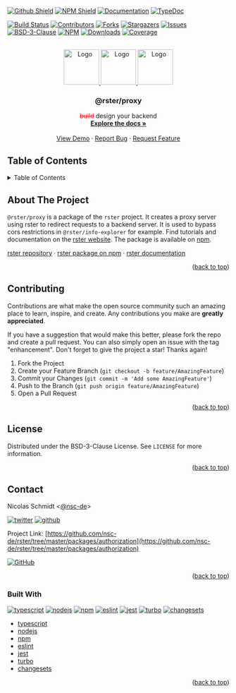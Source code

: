 <a name="readme-top"></a>

[![Github Shield][github-shield]][github-url]
[![NPM Shield][npm-shield]][npm-url]
[![Documentation][documentation-shield]][documentation-url]
[![TypeDoc][typedoc-shield]][typedoc-url]

[![Build Status][build-shield]][build-url]
[![Contributors][contributors-shield]][contributors-url]
[![Forks][forks-shield]][forks-url]
[![Stargazers][stars-shield]][stars-url]
[![Issues][issues-shield]][issues-url]
[![BSD-3-Clause][license-shield]][license-url]
[![NPM][version-shield]][npm-url]
[![Downloads][downloads-shield]][npm-url]
[![Coverage][coverage-shield]][coverage-url]

<!-- PROJECT LOGO -->
<br />
<div align="center">
  <a href="https://github.com/nsc-de/rster">
    <img src="https://raw.githubusercontent.com/nsc-de/rster/master/images/%40rster/logo.png" alt="Logo" height="80" className="height-80px" />
  </a>
  <a href="https://github.com/nsc-de/rster">
    <img src="https://raw.githubusercontent.com/nsc-de/rster/master/images/%40rster/slash.png" alt="Logo" height="80" className="height-80px" />
    </a>
    <a href="https://github.com/nsc-de/rster/tree/master/packages/proxy">
    <img src="https://raw.githubusercontent.com/nsc-de/rster/master/images/%40rster/package-proxy.png" alt="Logo" height="80" className="height-80px" />
  </a>

<h3 align="center">@rster/proxy</h3>

  <p align="center">
    <font color="red"><s>build</s></font> design your backend
    <br />
    <a href="https://nsc-de.github.io/rster/"><strong>Explore the docs »</strong></a>
    <br />
    <br />
    <a href="https://github.com/nsc-de/rster">View Demo</a>
    ·
    <a href="https://github.com/nsc-de/rster/issues">Report Bug</a>
    ·
    <a href="https://github.com/nsc-de/rster/issues">Request Feature</a>
  </p>
</div>

<!-- TABLE OF CONTENTS -->

## Table of Contents

<!-- TABLE OF CONTENTS -->
<details>
  <summary>Table of Contents</summary>
  <ol>
    <li>
      <a href="#about-the-project">About The Project</a>
      <ul>
        <li><a href="#built-with">Built With</a></li>
      </ul>
    </li>
    <li><a href="#contributing">Contributing</a></li>
    <li><a href="#license">License</a></li>
    <li><a href="#contact">Contact</a></li>
  </ol>
</details>

## About The Project

`@rster/proxy` is a package of the `rster` project.
It creates a proxy server using rster to redirect requests to a backend server. It is used to bypass cors restrictions in `@rster/info-explorer` for example.
Find tutorials and documentation on the [rster website](https://nsc-de.github.io/rster/). The package is available on [npm](https://www.npmjs.com/package/@rster/proxy).

[rster repository](https://github.com/nsc-de/rster)
·
[rster package on npm](https://www.npmjs.com/package/@rster/proxy)
·
[rster documentation](https://nsc-de.github.io/rster/)

<p align="right">(<a href="#readme-top">back to top</a>)</p>

<!-- CONTRIBUTING -->

## Contributing

Contributions are what make the open source community such an amazing place to learn, inspire, and create. Any contributions you make are **greatly appreciated**.

If you have a suggestion that would make this better, please fork the repo and create a pull request. You can also simply open an issue with the tag "enhancement".
Don't forget to give the project a star! Thanks again!

1. Fork the Project
2. Create your Feature Branch (`git checkout -b feature/AmazingFeature`)
3. Commit your Changes (`git commit -m 'Add some AmazingFeature'`)
4. Push to the Branch (`git push origin feature/AmazingFeature`)
5. Open a Pull Request

<p align="right">(<a href="#readme-top">back to top</a>)</p>

<!-- LICENSE -->

## License

Distributed under the BSD-3-Clause License. See `LICENSE` for more information.

<p align="right">(<a href="#readme-top">back to top</a>)</p>

<!-- CONTACT -->

## Contact

Nicolas Schmidt &#60;[@nsc-de](https://github.com/nsc-de/)&#62;

[![twitter][contact-twitter-shield]][contact-twitter-url] [![github][contact-github-shield]][contact-github-url]

Project Link: [https://github.com/nsc-de/rster/tree/master/packages/authorization](https://github.com/nsc-de/rster/tree/master/packages/authorization)

[![GitHub][github-shield]][github-url]

<p align="right">(<a href="#readme-top">back to top</a>)</p>

### Built With

[![typescript][typescript-shield]][typescript-url]
[![nodejs][nodejs-shield]][nodejs-url]
[![npm][npm-package-manager-shield]][npm-package-manager-url]
[![eslint][eslint-shield]][eslint-url]
[![jest][jest-shield]][jest-url]
[![turbo][turbo-shield]][turbo-url]
[![changesets][changesets-shield]][changesets-url]

- [typescript][typescript-url]
- [nodejs][nodejs-url]
- [npm][npm-package-manager-url]
- [eslint][eslint-url]
- [jest][jest-url]
- [turbo][turbo-url]
- [changesets][changesets-url]

<p align="right">(<a href="#readme-top">back to top</a>)</p>

<!-- link shields -->

[github-shield]: https://img.shields.io/badge/github-grey?style=for-the-badge&logo=github
[github-url]: https://github.com/nsc-de/rster/tree/master/packages/proxy
[npm-shield]: https://img.shields.io/badge/npm-red?style=for-the-badge&logo=npm
[npm-url]: https://www.npmjs.com/package/%40rster/proxy
[typedoc-shield]: https://img.shields.io/badge/typedoc-darkblue?style=for-the-badge&logo=typescript
[typedoc-url]: https://nsc-de.github.io/rster/docs/api-reference/proxy/
[documentation-shield]: https://img.shields.io/badge/documentation-blue.svg?style=for-the-badge&logo=github
[documentation-url]: https://nsc-de.github.io/rster/

<!-- Info Shields -->

[forks-shield]: https://img.shields.io/github/forks/nsc-de/rster.svg?style=for-the-badge
[forks-url]: https://github.com/nsc-de/rster/network/members
[stars-shield]: https://img.shields.io/github/stars/nsc-de/rster.svg?style=for-the-badge
[stars-url]: https://github.com/nsc-de/rster/stargazers
[issues-shield]: https://img.shields.io/github/issues/nsc-de/rster.svg?style=for-the-badge
[issues-url]: https://github.com/nsc-de/rster/issues
[license-shield]: https://img.shields.io/github/license/nsc-de/rster.svg?style=for-the-badge
[license-url]: https://github.com/nsc-de/rster/blob/master/LICENSE.txt
[build-shield]: https://img.shields.io/github/actions/workflow/status/nsc-de/rster/ci.yml?style=for-the-badge
[build-url]: https://github.com/nsc-de/rster/actions/workflows/ci.yml
[contributors-shield]: https://img.shields.io/github/contributors/nsc-de/rster.svg?style=for-the-badge
[contributors-url]: https://github.com/nsc-de/rster/graphs/contributors
[version-shield]: https://img.shields.io/npm/v/@rster/proxy?style=for-the-badge
[downloads-shield]: https://img.shields.io/npm/dt/@rster/proxy?style=for-the-badge
[coverage-shield]: https://img.shields.io/codecov/c/github/nsc-de/rster?style=for-the-badge
[coverage-url]: https://codecov.io/gh/nsc-de/rster

<!--Build With-->

[typescript-shield]: https://img.shields.io/badge/TypeScript-007ACC?style=for-the-badge&logo=typescript&logoColor=white
[typescript-url]: https://www.typescriptlang.org/
[npm-package-manager-shield]: https://img.shields.io/badge/npm-red?style=for-the-badge&logo=npm&logoColor=white
[npm-package-manager-url]: https://www.npmjs.com/
[express-shield]: https://img.shields.io/badge/Express.js-404D59?style=for-the-badge
[express-url]: https://expressjs.com/
[jest-shield]: https://img.shields.io/badge/-Jest-C21325?style=for-the-badge&logo=jest&logoColor=white
[jest-url]: https://jestjs.io/
[nodejs-shield]: https://img.shields.io/badge/Node.js-43853D?style=for-the-badge&logo=node.js&logoColor=white
[nodejs-url]: https://nodejs.org/en/
[eslint-shield]: https://img.shields.io/badge/eslint-4B32C3?style=for-the-badge&logo=eslint&logoColor=white
[eslint-url]: https://eslint.org/
[turbo-shield]: https://img.shields.io/badge/turbo-000000?style=for-the-badge&logo=turbo&logoColor=white
[turbo-url]: https://turbo.build/
[changesets-shield]: https://img.shields.io/badge/changesets-1E1E1E?style=for-the-badge&logo=changesets&logoColor=white
[changesets-url]: https://github.com/changesets/changesets

<!-- Contact Shields -->

[contact-twitter-shield]: https://img.shields.io/badge/@nsc_dev-1DA1F2?style=for-the-badge&logo=twitter&logoColor=white
[contact-twitter-url]: https://twitter.com/nsc_dev
[contact-github-shield]: https://img.shields.io/badge/@nsc--de-100000?style=for-the-badge&logo=github&logoColor=white
[contact-github-url]: https://github.com/nsc-de/
